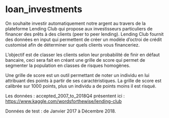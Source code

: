 # loan_investments
On souhaite investir automatiquement notre argent au travers de la plateforme Lending Club qui propose aux investisseurs particuliers de financer des prêts à des
clients (peer to peer lending). Lending Club fournit des données en input qui permettent de créer un modèle d’octroi de crédit customisé afin de déterminer sur quels clients vous financeriez.

L’objectif est de classer les clients selon leur probabilité de finir en défaut bancaire, ceci sera fait en créant une grille de score qui permet de segmenter la population en classes de risques homogènes.

Une grille de score est un outil permettant de noter un individu en lui attribuant des points à partir de ses caractéristiques. La grille de score est calibrée sur 1000 points, plus un individu a de points moins il est risqué.

Les données :  accepted_2007_to_2018Q4 présentent ici : https://www.kaggle.com/wordsforthewise/lending-club

Données de test : de Janvier 2017 à Décembre 2018.


